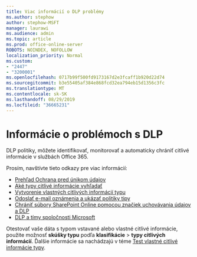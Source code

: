 ```yaml
---
title: Viac informácií o DLP problémy
ms.author: stephow
author: stephow-MSFT
manager: laurawi
ms.audience: admin
ms.topic: article
ms.prod: office-online-server
ROBOTS: NOINDEX, NOFOLLOW
localization_priority: Normal
ms.custom:
- "2447"
- "3200001"
ms.openlocfilehash: 0717b99f500fd9173167d2e3fcaff1b920d22d74
ms.sourcegitcommit: b3e55405af384e868fcd32ea794eb15d1356c3fc
ms.translationtype: MT
ms.contentlocale: sk-SK
ms.lasthandoff: 08/29/2019
ms.locfileid: "36665231"
---
```

# <a name="information-about-dlp-issues"></a>Informácie o problémoch s DLP

DLP politiky, môžete identifikovať, monitorovať a automaticky chrániť citlivé informácie v službách Office 365.

Prosím, navštívte tieto odkazy pre viac informácií:

- [Prehľad Ochrana pred únikom údajov](https://docs.microsoft.com/office365/securitycompliance/data-loss-prevention-policies)
- [Aké typy citlivé informácie vyhľadať](https://docs.microsoft.com/office365/securitycompliance/what-the-sensitive-information-types-look-for)
- [Vytvorenie vlastných citlivých informácií typu](https://docs.microsoft.com/office365/securitycompliance/create-a-custom-sensitive-information-type)
- [Odoslať e-mail oznámenia a ukázať politiky tipy](https://docs.microsoft.com/office365/securitycompliance/use-notifications-and-policy-tips)
- [Chrániť súbory SharePoint Online pomocou značiek uchovávania údajov a DLP](https://docs.microsoft.com/office365/securitycompliance/protect-sharepoint-online-files-with-office-365-labels-and-dlp)
- [DLP a tímy spoločnosti Microsoft](https://docs.microsoft.com/office365/securitycompliance/dlp-microsoft-teams)

Otestovať vaše dáta s typom vstavané alebo vlastné citlivé informácie, použite možnosť **skúšky typu** podľa **klasifikácie** > **typy citlivých informácií**. Ďalšie informácie sa nachádzajú v téme [Test vlastné citlivé informácie typy](https://docs.microsoft.com/office365/securitycompliance/create-a-custom-sensitive-information-type#test-custom-sensitive-information-types-in-the-security--compliance-center).